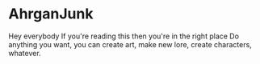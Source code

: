 # AhrganJunk
Hey everybody
If you're reading this then you're in the right place
Do anything you want, you can create art, make new lore, create characters, whatever.
